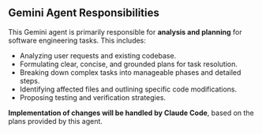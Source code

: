 ## Gemini Agent Responsibilities

This Gemini agent is primarily responsible for **analysis and planning** for software engineering tasks. This includes:

*   Analyzing user requests and existing codebase.
*   Formulating clear, concise, and grounded plans for task resolution.
*   Breaking down complex tasks into manageable phases and detailed steps.
*   Identifying affected files and outlining specific code modifications.
*   Proposing testing and verification strategies.

**Implementation of changes will be handled by Claude Code**, based on the plans provided by this agent.
